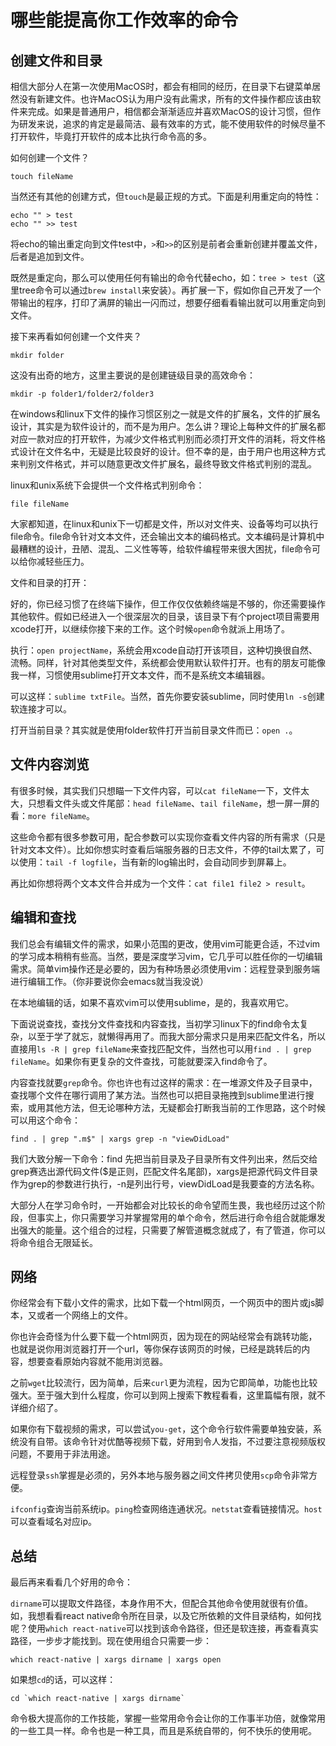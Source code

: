

# 哪些能提高你工作效率的命令

## 创建文件和目录

相信大部分人在第一次使用MacOS时，都会有相同的经历，在目录下右键菜单居然没有新建文件。也许MacOS认为用户没有此需求，所有的文件操作都应该由软件来完成。如果是普通用户，相信都会渐渐适应并喜欢MacOS的设计习惯，但作为研发来说，追求的肯定是最简洁、最有效率的方式，能不使用软件的时候尽量不打开软件，毕竟打开软件的成本比执行命令高的多。

如何创建一个文件？

`touch fileName`

当然还有其他的创建方式，但`touch`是最正规的方式。下面是利用重定向的特性：

```shell
echo "" > test
echo "" >> test
```

将echo的输出重定向到文件test中，`>`和`>>`的区别是前者会重新创建并覆盖文件，后者是追加到文件。

既然是重定向，那么可以使用任何有输出的命令代替echo，如：`tree > test`（这里tree命令可以通过`brew install`来安装）。再扩展一下，假如你自己开发了一个带输出的程序，打印了满屏的输出一闪而过，想要仔细看看输出就可以用重定向到文件。

接下来再看如何创建一个文件夹？

`mkdir folder`

这没有出奇的地方，这里主要说的是创建链级目录的高效命令：

`mkdir -p folder1/folder2/folder3`

在windows和linux下文件的操作习惯区别之一就是文件的扩展名，文件的扩展名设计，其实是为软件设计的，而不是为用户。怎么讲？理论上每种文件的扩展名都对应一款对应的打开软件，为减少文件格式判别而必须打开文件的消耗，将文件格式设计在文件名中，无疑是比较良好的设计。但不幸的是，由于用户也用这种方式来判别文件格式，并可以随意更改文件扩展名，最终导致文件格式判别的混乱。

linux和unix系统下会提供一个文件格式判别命令：

`file fileName`

大家都知道，在linux和unix下一切都是文件，所以对文件夹、设备等均可以执行file命令。file命令针对文本文件，还会输出文本的编码格式。文本编码是计算机中最糟糕的设计，丑陋、混乱、二义性等等，给软件编程带来很大困扰，file命令可以给你减轻些压力。

文件和目录的打开：

好的，你已经习惯了在终端下操作，但工作仅仅依赖终端是不够的，你还需要操作其他软件。假如已经进入一个很深层次的目录，该目录下有个project项目需要用xcode打开，以继续你接下来的工作。这个时候`open`命令就派上用场了。

执行：`open projectName`，系统会用xcode自动打开该项目，这种切换很自然、流畅。同样，针对其他类型文件，系统都会使用默认软件打开。也有的朋友可能像我一样，习惯使用sublime打开文本文件，而不是系统文本编辑器。

可以这样：`sublime txtFile`。当然，首先你要安装sublime，同时使用`ln -s`创建软连接才可以。

打开当前目录？其实就是使用folder软件打开当前目录文件而已：`open .`。

## 文件内容浏览

有很多时候，其实我们只想瞄一下文件内容，可以`cat fileName`一下，文件太大，只想看文件头或文件尾部：`head fileName`、`tail fileName`，想一屏一屏的看：`more fileName`。

这些命令都有很多参数可用，配合参数可以实现你查看文件内容的所有需求（只是针对文本文件）。比如你想实时查看后端服务器的日志文件，不停的tail太累了，可以使用：`tail -f logfile`，当有新的log输出时，会自动同步到屏幕上。

再比如你想将两个文本文件合并成为一个文件：`cat file1 file2 > result`。


## 编辑和查找

我们总会有编辑文件的需求，如果小范围的更改，使用vim可能更合适，不过vim的学习成本稍稍有些高。当然，要是深度学习vim，它几乎可以胜任你的一切编辑需求。简单vim操作还是必要的，因为有种场景必须使用vim：远程登录到服务端进行编辑工作。（你非要说你会emacs就当我没说）

在本地编辑的话，如果不喜欢vim可以使用sublime，是的，我喜欢用它。

下面说说查找，查找分文件查找和内容查找，当初学习linux下的find命令太复杂，以至于学了就忘，就懒得再用了。而我大部分需求只是用来匹配文件名，所以直接用`ls -R | grep fileName`来查找匹配文件，当然也可以用`find . | grep fileName`。如果你有更复杂的文件查找，可能就要深入find命令了。

内容查找就要`grep`命令。你也许也有过这样的需求：在一堆源文件及子目录中，查找哪个文件在哪行调用了某方法。当然也可以把目录拖拽到sublime里进行搜索，或用其他方法，但无论哪种方法，无疑都会打断我当前的工作思路，这个时候可以用这个命令：

`find . | grep ".m$" | xargs grep -n "viewDidLoad"`

我们大致分解一下命令：find 先把当前目录及子目录所有文件列出来，然后交给grep赛选出源代码文件($是正则，匹配文件名尾部)，xargs是把源代码文件目录作为grep的参数进行执行，-n是列出行号，viewDidLoad是我要查的方法名称。

大部分人在学习命令时，一开始都会对比较长的命令望而生畏，我也经历过这个阶段，但事实上，你只需要学习并掌握常用的单个命令，然后进行命令组合就能爆发出强大的能量。这个组合的过程，只需要了解管道概念就成了，有了管道，你可以将命令组合无限延长。


## 网络

你经常会有下载小文件的需求，比如下载一个html网页，一个网页中的图片或js脚本，又或者一个网络上的文件。

你也许会奇怪为什么要下载一个html网页，因为现在的网站经常会有跳转功能，也就是说你用浏览器打开一个url，等你保存该网页的时候，已经是跳转后的内容，想要查看原始内容就不能用浏览器。

之前`wget`比较流行，因为简单，后来`curl`更为流程，因为它即简单，功能也比较强大。至于强大到什么程度，你可以到网上搜索下教程看看，这里篇幅有限，就不详细介绍了。

如果你有下载视频的需求，可以尝试`you-get`，这个命令行软件需要单独安装，系统没有自带。该命令针对优酷等视频下载，好用到令人发指，不过要注意视频版权问题，不要用于非法用途。

远程登录`ssh`掌握是必须的，另外本地与服务器之间文件拷贝使用`scp`命令非常方便。

`ifconfig`查询当前系统ip。`ping`检查网络连通状况。`netstat`查看链接情况。`host`可以查看域名对应ip。

## 总结

最后再来看看几个好用的命令：

`dirname`可以提取文件路径，本身作用不大，但配合其他命令使用就很有价值。如，我想看看react native命令所在目录，以及它所依赖的文件目录结构，如何找呢？使用`which react-native`可以找到该命令路径，但还是软连接，再查看真实路径，一步步才能找到。现在使用组合只需要一步：

`which react-native | xargs dirname | xargs open`

如果想`cd`的话，可以这样：

```shell
cd `which react-native | xargs dirname`
```

命令极大提高你的工作技能，掌握一些常用命令会让你的工作事半功倍，就像常用的一些工具一样。命令也是一种工具，而且是系统自带的，何不快乐的使用呢。



